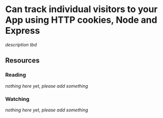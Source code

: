 # Can track individual visitors to your App using HTTP cookies, Node and Express
_description tbd_
## Resources
### Reading
_nothing here yet, please add something_
### Watching
_nothing here yet, please add something_
